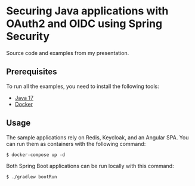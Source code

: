 # Securing Java applications with OAuth2 and OIDC using Spring Security

Source code and examples from my presentation.

## Prerequisites

To run all the examples, you need to install the following tools:

* [Java 17](https://adoptium.net)
* [Docker](https://www.docker.com)

## Usage

The sample applications rely on Redis, Keycloak, and an Angular SPA. You can run them as containers with the following command:

```shell
$ docker-compose up -d
```

Both Spring Boot applications can be run locally with this command:

```shell
$ ./gradlew bootRun
```
